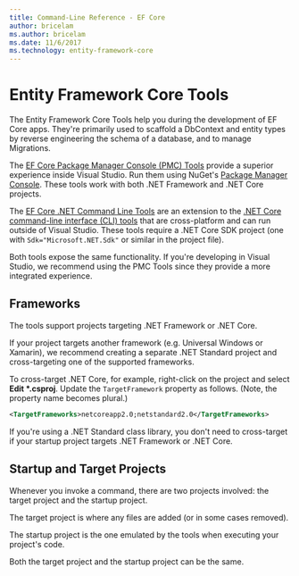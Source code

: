 ```yaml
---
title: Command-Line Reference - EF Core
author: bricelam
ms.author: bricelam
ms.date: 11/6/2017
ms.technology: entity-framework-core
---
```

Entity Framework Core Tools
===========================
The Entity Framework Core Tools help you during the development of EF Core apps. They're primarily used to scaffold a
DbContext and entity types by reverse engineering the schema of a database, and to manage Migrations.

The [EF Core Package Manager Console (PMC) Tools][1] provide a superior experience inside Visual Studio. Run them using
NuGet's [Package Manager Console][2]. These tools work with both .NET Framework and .NET Core projects.

The [EF Core .NET Command Line Tools][3] are an extension to the [.NET Core command-line interface (CLI) tools][4] that
are cross-platform and can run outside of Visual Studio. These tools require a .NET Core SDK project (one with
`Sdk="Microsoft.NET.Sdk"` or similar in the project file).

Both tools expose the same functionality. If you're developing in Visual Studio, we recommend using the PMC Tools since
they provide a more integrated experience.

Frameworks
----------
The tools support projects targeting .NET Framework or .NET Core.

If your project targets another framework (e.g. Universal Windows or Xamarin), we recommend creating a separate .NET
Standard project and cross-targeting one of the supported frameworks.

To cross-target .NET Core, for example, right-click on the project and select **Edit \*.csproj**. Update the
`TargetFramework` property as follows. (Note, the property name becomes plural.)

``` xml
<TargetFrameworks>netcoreapp2.0;netstandard2.0</TargetFrameworks>
```

If you're using a .NET Standard class library, you don't need to cross-target if your startup project targets .NET
Framework or .NET Core.

Startup and Target Projects
---------------------------
Whenever you invoke a command, there are two projects involved: the target project and the startup project.

The target project is where any files are added (or in some cases removed).

The startup project is the one emulated by the tools when executing your project's code.

Both the target project and the startup project can be the same.


  [1]: pmc.md
  [2]: https://docs.microsoft.com/nuget/tools/package-manager-console
  [3]: dotnet.md
  [4]: https://docs.microsoft.com/dotnet/core/tools/
